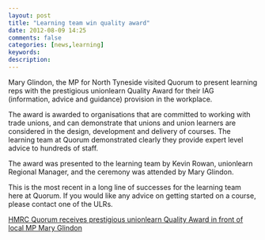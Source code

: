 ```yaml
---
layout: post
title: "Learning team win quality award"
date: 2012-08-09 14:25
comments: false
categories: [news,learning]
keywords:
description: 
---
```

Mary Glindon, the MP for North Tyneside visited Quorum to present learning reps with the prestigious unionlearn Quality Award for their IAG (information, advice and guidance) provision in the workplace.

The award is awarded to organisations that are committed to working with trade unions, and can demonstrate that unions and union learners are considered in the design, development and delivery of courses. The learning team at Quorum demonstrated clearly they provide expert level advice to hundreds of staff.

<!-- more -->

The award was presented to the learning team by Kevin Rowan, unionlearn Regional Manager, and the ceremony was attended by Mary Glindon.

This is the most recent in a long line of successes for the learning team here at Quorum. If you would like any advice on getting started on a course, please contact one of the ULRs.

[HMRC Quorum receives prestigious unionlearn Quality Award in front of local MP Mary Glindon](http://www.maryglindonmp.co.uk/HRMC.html)
